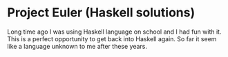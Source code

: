 Project Euler (Haskell solutions)
====

Long time ago I was using Haskell language on school and I had fun with it. This is a perfect opportunity to get back into Haskell again. So far it seem like a language unknown to me after these years.
